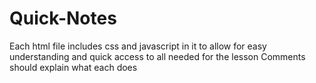 # Quick-Notes
Each html file includes css and javascript in it to allow for easy understanding and quick access to all needed for the lesson
Comments should explain what each does
